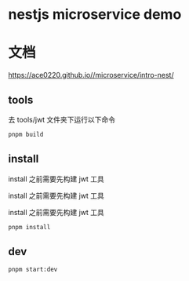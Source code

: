 # nestjs microservice demo

# 文档

https://ace0220.github.io//microservice/intro-nest/

## tools

去 tools/jwt 文件夹下运行以下命令

```sh
pnpm build
```

## install

install 之前需要先构建 jwt 工具

install 之前需要先构建 jwt 工具

install 之前需要先构建 jwt 工具

```sh
pnpm install
```

## dev

```
pnpm start:dev
```
